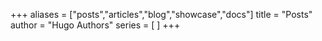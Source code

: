 +++
aliases = ["posts","articles","blog","showcase","docs"]
title = "Posts"
author = "Hugo Authors"
series = [
]
+++